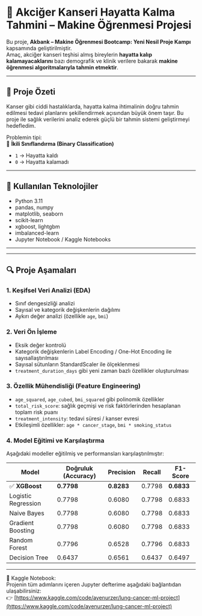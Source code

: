 # 🧠 Akciğer Kanseri Hayatta Kalma Tahmini – Makine Öğrenmesi Projesi

Bu proje, **Akbank – Makine Öğrenmesi Bootcamp: Yeni Nesil Proje Kampı** kapsamında geliştirilmiştir.  
Amaç, akciğer kanseri teşhisi almış bireylerin **hayatta kalıp kalamayacaklarını** bazı demografik ve klinik verilere bakarak **makine öğrenmesi algoritmalarıyla tahmin etmektir**.

---

## 📌 Proje Özeti

Kanser gibi ciddi hastalıklarda, hayatta kalma ihtimalinin doğru tahmin edilmesi tedavi planlarını şekillendirmek açısından büyük önem taşır. Bu proje ile sağlık verilerini analiz ederek güçlü bir tahmin sistemi geliştirmeyi hedefledim.

Problemin tipi:  
🎯 **İkili Sınıflandırma (Binary Classification)**  
- `1` → Hayatta kaldı  
- `0` → Hayatta kalamadı

---

## 🧪 Kullanılan Teknolojiler

- Python 3.11
- pandas, numpy
- matplotlib, seaborn
- scikit-learn
- xgboost, lightgbm
- imbalanced-learn
- Jupyter Notebook / Kaggle Notebooks

---

---

## 🔍 Proje Aşamaları

### 1. Keşifsel Veri Analizi (EDA)
- Sınıf dengesizliği analizi
- Sayısal ve kategorik değişkenlerin dağılımı
- Aykırı değer analizi (özellikle `age`, `bmi`)

### 2. Veri Ön İşleme
- Eksik değer kontrolü
- Kategorik değişkenlerin Label Encoding / One-Hot Encoding ile sayısallaştırılması
- Sayısal sütunların StandardScaler ile ölçeklenmesi
- `treatment_duration_days` gibi yeni zaman bazlı özellikler oluşturulması

### 3. Özellik Mühendisliği (Feature Engineering)
- `age_squared`, `age_cubed`, `bmi_squared` gibi polinomik özellikler
- `total_risk_score`: sağlık geçmişi ve risk faktörlerinden hesaplanan toplam risk puanı
- `treatment_intensity`: tedavi süresi / kanser evresi
- Etkileşimli özellikler: `age * cancer_stage`, `bmi * smoking_status`

### 4. Model Eğitimi ve Karşılaştırma
Aşağıdaki modeller eğitilmiş ve performansları karşılaştırılmıştır:

| Model               | Doğruluk (Accuracy) | Precision | Recall | F1-Score |
|---------------------|---------------------|-----------|--------|----------|
| ✅ **XGBoost**        | **0.7798**           | **0.8283**  | 0.7798 | **0.6833** |
| Logistic Regression | 0.7798              | 0.6080    | 0.7798 | 0.6833   |
| Naive Bayes         | 0.7798              | 0.6080    | 0.7798 | 0.6833   |
| Gradient Boosting   | 0.7798              | 0.6080    | 0.7798 | 0.6833   |
| Random Forest       | 0.7796              | 0.6528    | 0.7796 | 0.6833   |
| Decision Tree       | 0.6437              | 0.6561    | 0.6437 | 0.6497   |

---
📎 Kaggle Notebook:  
Projenin tüm adımlarını içeren Jupyter defterime aşağıdaki bağlantıdan ulaşabilirsiniz:  
👉 [https://www.kaggle.com/code/ayenurzer/lung-cancer-ml-project](https://www.kaggle.com/code/ayenurzer/lung-cancer-ml-project)



